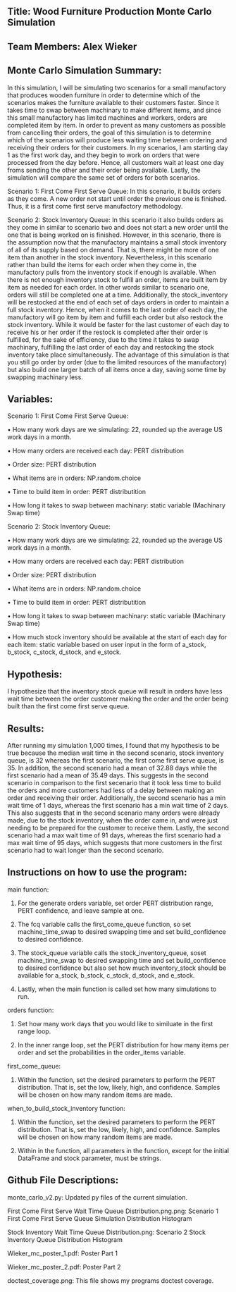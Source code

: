 ## Title: Wood Furniture Production Monte Carlo Simulation

## Team Members: Alex Wieker

## Monte Carlo Simulation Summary: 
In this simulation, I will be simulating two scenarios for a small manufactory that produces wooden furniture in order to determine which of the scenarios makes the furniture available to their customers faster. Since it takes time to swap between machinary to make different items, and since  this small manufactory has limited machines and workers, orders are completed item by item. In order to prevent as many customers as possible from cancelling their orders,  the goal of this simulation is  to determine which of the scenarios will produce less waiting time between ordering and receiving their orders for their customers. In my scenarios, I am starting  day 1 as the first work day, and they begin to work on orders that were processed from the day  before.  Hence, all customers wait at least one day froms sending the other and their order being available. Lastly, the simulation will compare the same  set of orders for both scenarios. 
 
Scenario 1: First Come First Serve Queue:
In this scenario, it builds orders as they come. A new order not start until order the previous one is  finished. Thus, it is a first come first serve manufactory methodology. 

Scenario 2: Stock Inventory Queue:
In this scenario it also builds orders as they come in similar to scenario two and does not start a new order until the one that is being worked on is finished. However, in this scenario, there is the assumption now that the manufactory maintains a small stock inventory of all of its supply based on demand. That is, there might be more of one item than another in the stock inventory. Nevertheless, in this scenario rather than build the items for each order when they come in, the manufactory pulls from the inventory stock if enough is available. When there is not enough inventory stock to fulfill an order, items are built item by item as needed for each order. In other words similar to scenario one, orders will still be completed one at a time. Additionally, the stock_inventory will be restocked at the end of each set of days orders in order to maintain a full stock inventory. Hence, when it comes to the last order of each day, the manufactory will go item by item and fulfill each order but also restock the stock inventory. While it would be faster for the last customer of each day to receive his or her order if the restock is completed after their order is fulfilled, for the sake of efficiency, due to the time it takes to swap machinary, fulfilling the last order of each day and restocking the stock inventory take place simultaneously. The advantage of this simulation is that you still go order by order (due to the limited resources of the manufactory) but also build one larger batch of all items once a day, saving some time by swapping machinary less.

## Variables:
Scenario 1: First Come First Serve Queue:

• How many work days are we simulating: 22, rounded up the average US work days in a month. 

• How many orders are received each day: PERT distribution 

• Order size: PERT distribution 

• What items are in orders: NP.random.choice

• Time to build item in order: PERT distributition

• How long it takes to swap between machinary: static variable (Machinary Swap time)

Scenario 2: Stock Inventory Queue:

• How many work days are we simulating: 22, rounded up the average US work days in a month. 

• How many orders are received each day: PERT distribution 

• Order size: PERT distribution 

• What items are in orders: NP.random.choice

• Time to build item in order: PERT distributition

• How long it takes to swap between machinary: static variable (Machinary Swap time)

• How much stock inventory should be available at the start of each day for each item: static variable based on user input in the form of a_stock, b_stock, c_stock,  d_stock, and e_stock.

## Hypothesis: 
I hypothesize that the inventory stock queue will result in orders have less wait time between the order customer making the order and the order being built than the first come first serve queue.  

## Results: 

After running my simulation 1,000 times, I found that my hypothesis to be true because the median wait time in the second scenario, stock inventory queue, is 32 whereas the first scenario, the first come first serve queue, is 35. In addition, the second scenario had a mean of 32.88 days while the first scenario had a mean of 35.49 days. This suggests in the second scenario in comparison to the first secenario that it took less time to build the orders and more customers had less of a delay between making an order and receiving their order. Additionally, the second scenario has a min wait time of 1 days, whereas the first scenario has a min wait time of 2 days. This also suggests that in the second scenario many orders were already made, due to the stock inventory, when the order came in, and  were just needing to be prepared for the customer to receive them. Lastly, the second scenario had a max wait time of 91 days, whereas the first scenario had a max wait time of 95 days, which suggests that more customers in the first scenario had to wait longer than the second scenario. 

## Instructions on how to use the program:
main function: 

1. For the generate orders variable, set order PERT distribution range, PERT confidence, and leave sample at one.

2. The fcq variable calls the first_come_queue function, so set machine_time_swap to desired swapping time and set build_confidence to desired confidence.

3. The stock_queue variable calls the stock_inventory_queue, soset machine_time_swap to desired swapping time and set build_confidence to desired confidence but also set how much inventory_stock should be available for a_stock, b_stock, c_stock, d_stock, and e_stock. 

4. Lastly, when the main function is called set how many simulations to run.

orders function: 

1. Set how many work days that you would like to similuate in the first range loop. 

2. In the inner range loop, set the PERT distribution for how many items per order and set the probabilities in the order_items variable. 

first_come_queue:

1. Within the function, set the desired parameters to perform the PERT distribution. That is, set the low, likely, high, and confidence. Samples will be chosen on how many random items are made. 

when_to_build_stock_inventory function:

1. Within the function, set the desired parameters to perform the PERT distribution. That is, set the low, likely, high, and confidence. Samples will be chosen on how many random items are made.  

2. Within in the function, all parameters in the function, except for the initial DataFrame and stock parameter, must be strings.


## Github File Descriptions:

monte_carlo_v2.py: Updated py files of the current simulation.

First Come First Serve Wait Time Queue Distribution.png.png: Scenario 1 First Come First Serve Queue Simulation Distribution Histogram

Stock Inventory Wait Time Queue Distribution.png: Scenario 2 Stock Inventory Queue Distribution Histogram

Wieker_mc_poster_1.pdf: Poster Part 1

Wieker_mc_poster_2.pdf: Poster Part 2

doctest_coverage.png: This file shows my programs doctest coverage.
